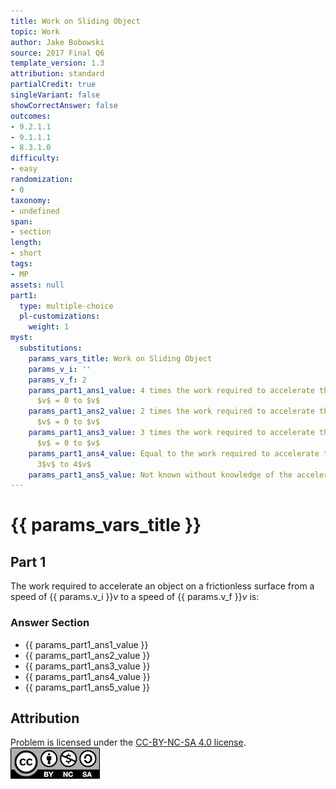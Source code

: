 ```yaml
---
title: Work on Sliding Object
topic: Work
author: Jake Bobowski
source: 2017 Final Q6
template_version: 1.3
attribution: standard
partialCredit: true
singleVariant: false
showCorrectAnswer: false
outcomes:
- 9.2.1.1
- 9.1.1.1
- 8.3.1.0
difficulty:
- easy
randomization:
- 0
taxonomy:
- undefined
span:
- section
length:
- short
tags:
- MP
assets: null
part1:
  type: multiple-choice
  pl-customizations:
    weight: 1
myst:
  substitutions:
    params_vars_title: Work on Sliding Object
    params_v_i: ''
    params_v_f: 2
    params_part1_ans1_value: 4 times the work required to accelerate the object from
      $v$ = 0 to $v$
    params_part1_ans2_value: 2 times the work required to accelerate the object from
      $v$ = 0 to $v$
    params_part1_ans3_value: 3 times the work required to accelerate the object from
      $v$ = 0 to $v$
    params_part1_ans4_value: Equal to the work required to accelerate the object from
      3$v$ to 4$v$
    params_part1_ans5_value: Not known without knowledge of the acceleration
---
```

# {{ params_vars_title }}

## Part 1

The work required to accelerate an object on a frictionless surface from a speed of {{ params.v_i }}$v$ to a speed of {{ params.v_f }}$v$ is:

### Answer Section

- {{ params_part1_ans1_value }}
- {{ params_part1_ans2_value }}
- {{ params_part1_ans3_value }}
- {{ params_part1_ans4_value }}
- {{ params_part1_ans5_value }}

## Attribution

Problem is licensed under the [CC-BY-NC-SA 4.0 license](https://creativecommons.org/licenses/by-nc-sa/4.0/).<br> ![The Creative Commons 4.0 license requiring attribution-BY, non-commercial-NC, and share-alike-SA license.](https://raw.githubusercontent.com/firasm/bits/master/by-nc-sa.png)